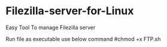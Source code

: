 # Filezilla-server-for-Linux

Easy Tool To manage Filezilla server

Run file as executable use below command
#chmod +x FTP.sh
